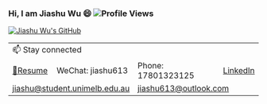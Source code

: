 ### Hi, I am Jiashu Wu 😄 ![Profile Views](https://komarev.com/ghpvc/?username=JiashuWu&style=flat&color=orange)

[![Jiashu Wu's GitHub](https://github-readme-stats.vercel.app/api?username=JiashuWu&show_icons=true&count_private=true&hide=issues,contribs&theme=vue)](https://github.com/JiashuWu/)

<!--
[![Jiashu Wu's GitHub Top Languages](https://github-readme-stats.vercel.app/api/top-langs/?username=JiashuWu&layout=compact&hide=javascript,html,css,hack)](https://github.com/JiashuWu)
-->

<table>
  <tr>
    <td colspan="4">📫 Stay connected</td>
  </tr>
  
  <tr>
    <td><a href="https://jiashuwu.github.io/JiashuWu/Resume/吴嘉澍.pdf" target="_blank">📝Resume</a></td>
    <td>WeChat: jiashu613</td>
    <td>Phone: 17801323125</td>
    <td><a href="https://www.linkedin.com/in/jiashu-wu/">LinkedIn</a></td>
  </tr>
  <tr>
    <td colspan="2"><a href="mailto:jiashu@student.unimelb.edu.au">jiashu@student.unimelb.edu.au</a></td>
    <td colspan="2"><a href="mailto:jiashu613@outlook.com">jiashu613@outlook.com</a></td>
  </tr>
</table>

<!--
**JiashuWu/JiashuWu** is a ✨ _special_ ✨ repository because its `README.md` (this file) appears on your GitHub profile.

Here are some ideas to get you started:

- 🔭 I’m currently working on ...
- 🌱 I’m currently learning ...
- 👯 I’m looking to collaborate on ...
- 🤔 I’m looking for help with ...
- 💬 Ask me about ...
- 📫 How to reach me: ...
- 😄 Pronouns: ...
- ⚡ Fun fact: ...
-->

